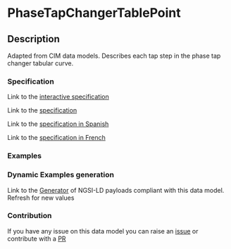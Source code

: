 # PhaseTapChangerTablePoint

## Description 

Adapted from CIM data models. Describes each tap step in the phase tap changer tabular curve.
### Specification

Link to the [interactive specification](https://swagger.lab.fiware.org/?url=https://smart-data-models.github.io/dataModel.EnergyCIM/PhaseTapChangerTablePoint/swagger.yaml)

Link to the [specification](https://smart-data-models.github.io/dataModel.EnergyCIM/PhaseTapChangerTablePoint/doc/spec.md)

Link to the [specification in Spanish](https://smart-data-models.github.io/dataModel.EnergyCIM/PhaseTapChangerTablePoint/doc/spec_ES.md)

Link to the [specification in French](https://smart-data-models.github.io/dataModel.EnergyCIM/PhaseTapChangerTablePoint/doc/spec_FR.md)
### Examples
### Dynamic Examples generation

Link to the [Generator](https://smartdatamodels.org/extra/ngsi-ld_generator_v0.91.php?schemaUrl=https://raw.githubusercontent.com/smart-data-models/dataModel.EnergyCIM/master/PhaseTapChangerTablePoint/schema.json&email=info@smartdatamodels.org) of NGSI-LD payloads compliant with this data model. Refresh for new values
### Contribution

 If you have any issue on this data model you can raise an [issue](https://github.com/smart-data-models/dataModel.EnergyCIM/issues)  or contribute with a [PR](https://github.com/smart-data-models/dataModel.EnergyCIM/pulls)
